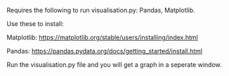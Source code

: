 Requires the following to run visualisation.py: Pandas, Matplotlib.

Use these to install:

Matplotlib: https://matplotlib.org/stable/users/installing/index.html

Pandas: https://pandas.pydata.org/docs/getting_started/install.html

Run the visualisation.py file and you will get a graph in a seperate window.